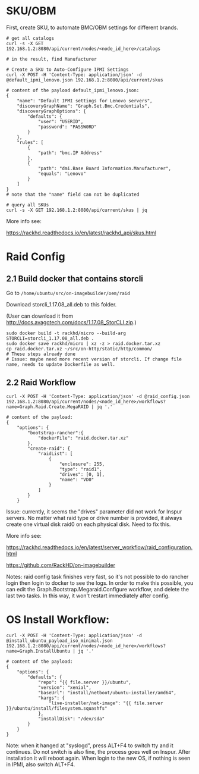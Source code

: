 # SKU/OBM

First, create SKU, to automate BMC/OBM settings for different brands.

```
# get all catalogs
curl -s -X GET 192.168.1.2:8080/api/current/nodes/<node_id_here>/catalogs
 
# in the result, find Manufacturer
 
# Create a SKU to Auto-Configure IPMI Settings
curl -X POST -H 'Content-Type: application/json' -d @default_ipmi_lenovo.json 192.168.1.2:8080/api/current/skus
 
# content of the payload default_ipmi_lenovo.json:
{
    "name": "Default IPMI settings for Lenovo servers",
    "discoveryGraphName": "Graph.Set.Bmc.Credentials",
    "discoveryGraphOptions": {
        "defaults": {
            "user": "USERID",
            "password": "PASSW0RD"
        }
    },
    "rules": [
        {
            "path": "bmc.IP Address"
        },
        {
            "path": "dmi.Base Board Information.Manufacturer",
            "equals": "Lenovo"
        }
    ]
}
# note that the "name" field can not be duplicated
 
# query all SKUs
curl -s -X GET 192.168.1.2:8080/api/current/skus | jq
```

More info see:

https://rackhd.readthedocs.io/en/latest/rackhd_api/skus.html

# Raid Config

## 2.1 Build docker that contains storcli

Go to `/home/ubuntu/src/on-imagebuilder/oem/raid`

Download storcli_1.17.08_all.deb to this folder.

(User can download it from http://docs.avagotech.com/docs/1.17.08_StorCLI.zip.)

```
sudo docker build -t rackhd/micro --build-arg STORCLI=storcli_1.17.08_all.deb .
sudo docker save rackhd/micro | xz -z > raid.docker.tar.xz
cp raid.docker.tar.xz ~/src/on-http/static/http/common/
# These steps already done
# Issue: maybe need more recent version of storcli. If change file name, needs to update Dockerfile as well.
```

## 2.2 Raid Workflow

```
curl -X POST -H 'Content-Type: application/json' -d @raid_config.json 192.168.1.2:8080/api/current/nodes/<node_id_here>/workflows?name=Graph.Raid.Create.MegaRAID | jq '.'
 
# content of the payload:
{
    "options": {
        "bootstrap-rancher":{
            "dockerFile": "raid.docker.tar.xz"
        },
        "create-raid": {
            "raidList": [
                {
                    "enclosure": 255,
                    "type": "raid1",
                    "drives": [0, 1],
                    "name": "VD0"
                }
            ]
        }
    }
```

Issue: currently, it seems the "drives" parameter did not work for Inspur servers. No matter what raid type or drive number is provided, it always create one virtual disk raid0 on each physical disk. Need to fix this.

More info see:

https://rackhd.readthedocs.io/en/latest/server_workflow/raid_configuration.html

https://github.com/RackHD/on-imagebuilder

Notes: raid config task finishes very fast, so it's not possible to do rancher login then login to docker to see the logs. In order to make this possible, you can edit the Graph.Bootstrap.Megaraid.Configure workflow, and delete the last two tasks. In this way, it won't restart immediately after config.

# OS Install Workflow:

```
curl -X POST -H 'Content-Type: application/json' -d @install_ubuntu_payload_iso_minimal.json 192.168.1.2:8080/api/current/nodes/<node_id_here>/workflows?name=Graph.InstallUbuntu | jq '.'
 
# content of the payload:
{
    "options": {
        "defaults": {
            "repo": "{{ file.server }}/ubuntu",
            "version": "xenial",
            "baseUrl": "install/netboot/ubuntu-installer/amd64",
            "kargs": {
                "live-installer/net-image": "{{ file.server }}/ubuntu/install/filesystem.squashfs"
            },
            "installDisk": "/dev/sda"
        }
    }
}
```

Note: when it hanged at "syslogd", press ALT+F4 to switch tty and it continues. Do not switch is also fine, the process goes well on Inspur. After installation it will reboot again. When login to the new OS, if nothing is seen in IPMI, also switch ALT+F4.
